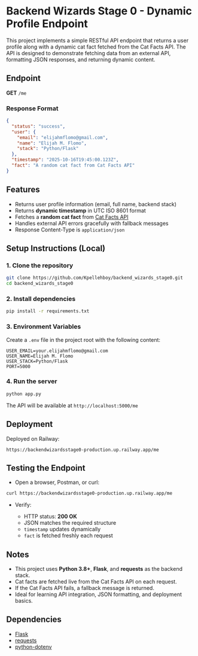 
# Backend Wizards Stage 0 - Dynamic Profile Endpoint

This project implements a simple RESTful API endpoint that returns a user profile along with a dynamic cat fact fetched from the Cat Facts API. The API is designed to demonstrate fetching data from an external API, formatting JSON responses, and returning dynamic content.

## Endpoint

**GET** `/me`

### Response Format

```json
{
  "status": "success",
  "user": {
    "email": "elijahmflomo@gmail.com",
    "name": "Elijah M. Flomo",
    "stack": "Python/Flask"
  },
  "timestamp": "2025-10-16T19:45:00.123Z",
  "fact": "A random cat fact from Cat Facts API"
}
````

## Features

* Returns user profile information (email, full name, backend stack)
* Returns **dynamic timestamp** in UTC ISO 8601 format
* Fetches a **random cat fact** from [Cat Facts API](https://catfact.ninja/fact)
* Handles external API errors gracefully with fallback messages
* Response Content-Type is `application/json`

## Setup Instructions (Local)

### 1. Clone the repository

```bash
git clone https://github.com/Kpellehboy/backend_wizards_stage0.git
cd backend_wizards_stage0
```

### 2. Install dependencies

```bash
pip install -r requirements.txt
```

### 3. Environment Variables

Create a `.env` file in the project root with the following content:

```
USER_EMAIL=your.elijahmflomo@gmail.com
USER_NAME=Elijah M. Flomo
USER_STACK=Python/Flask
PORT=5000
```

### 4. Run the server

```bash
python app.py
```

The API will be available at `http://localhost:5000/me`

## Deployment

Deployed on Railway:

`https://backendwizardsstage0-production.up.railway.app/me`

## Testing the Endpoint

* Open a browser, Postman, or curl:

```bash
curl https://backendwizardsstage0-production.up.railway.app/me
```

* Verify:

  * HTTP status: **200 OK**
  * JSON matches the required structure
  * `timestamp` updates dynamically
  * `fact` is fetched freshly each request

## Notes

* This project uses **Python 3.8+**, **Flask**, and **requests** as the backend stack.
* Cat facts are fetched live from the Cat Facts API on each request.
* If the Cat Facts API fails, a fallback message is returned.
* Ideal for learning API integration, JSON formatting, and deployment basics.

## Dependencies

* [Flask](https://flask.palletsprojects.com/)
* [requests](https://requests.readthedocs.io/)
* [python-dotenv](https://pypi.org/project/python-dotenv/)

